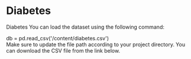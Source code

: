 # Diabetes
Diabetes 
You can load the dataset using the following command:

db = pd.read_csv('/content/diabetes.csv')  
Make sure to update the file path according to your project directory. You can download the CSV file from the link below.
